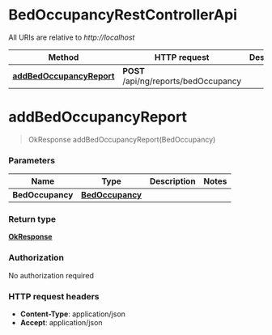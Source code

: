 # BedOccupancyRestControllerApi

All URIs are relative to *http://localhost*

| Method | HTTP request | Description |
|------------- | ------------- | -------------|
| [**addBedOccupancyReport**](BedOccupancyRestControllerApi.md#addBedOccupancyReport) | **POST** /api/ng/reports/bedOccupancy |  |


<a name="addBedOccupancyReport"></a>
# **addBedOccupancyReport**
> OkResponse addBedOccupancyReport(BedOccupancy)



### Parameters

|Name | Type | Description  | Notes |
|------------- | ------------- | ------------- | -------------|
| **BedOccupancy** | [**BedOccupancy**](../Models/BedOccupancy.md)|  | |

### Return type

[**OkResponse**](../Models/OkResponse.md)

### Authorization

No authorization required

### HTTP request headers

- **Content-Type**: application/json
- **Accept**: application/json

